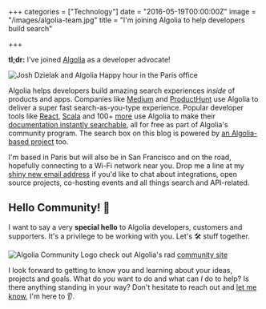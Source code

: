 +++
categories = ["Technology"]
date = "2016-05-19T00:00:00Z"
image = "/images/algolia-team.jpg"
title = "I'm joining Algolia to help developers build search"

+++

**tl;dr:** I've joined [Algolia](https://algolia.com/about) as a developer advocate!

![Josh Dzielak and Algolia](/images/algolia-team.jpg)
<span class="caption" style="text-align: center">Happy hour in the Paris office</span>

Algolia helps developers build amazing search experiences *inside* of products and apps. Companies like [Medium](https://medium.com/search) and [ProductHunt](https://www.producthunt.com/search) use Algolia to deliver a super fast search-as-you-type experience. Popular developer tools like [React](https://facebook.github.io/react/), [Scala](http://docs.scala-lang.org/) and 100+ [more](https://github.com/algolia/docsearch-configs) use Algolia to make their [documentation instantly searchable](https://community.algolia.com/docsearch/), all for free as part of Algolia's community program. The search box on this blog is powered by [an Algolia-based project](https://blog.algolia.com/instant-search-blog-documentation-jekyll-plugin/) too.

I'm based in Paris but will also be in San Francisco and on the road, hopefully connecting to a Wi-Fi network near you. Drop me a line at my [shiny new email address](mailto:josh@algolia.com) if you'd like to chat about integrations, open source projects, co-hosting events and all things search and API-related.

## Hello Community! 🎉

I want to say a very **special hello** to Algolia developers, customers and supporters. It's a
privilege to be working with you. Let's 🛠 stuff together.

![Algolia Community Logo](/images/algolia-community-screenshot.png)
<span class="caption" style="text-align: center">check out Algolia's rad [community site](https://community.algolia.com/)</span>

I look forward to getting to know you and learning about your ideas, projects and
goals. What do *you* want to do and what can *I* do to help? Is there anything standing
in your way? Don't hesitate to reach out and [let me know](mailto:josh@algolia.com), I'm here to 👂.
